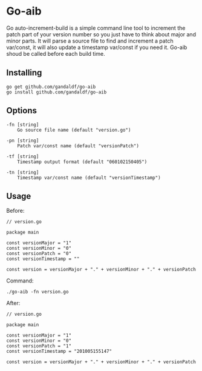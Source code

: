 # Go-aib
Go auto-increment-build is a simple command line tool to increment the patch part of your version number so you  just have to think about major and minor parts.
It will parse a source file to find and increment a patch var/const, it will also update a timestamp var/const if you need it.
Go-aib shoud be called before each build time.

## Installing
```
go get github.com/gandaldf/go-aib
go install github.com/gandaldf/go-aib
```

## Options
```
-fn [string]
	Go source file name (default "version.go")

-pn [string]
	Patch var/const name (default "versionPatch")

-tf [string]
	Timestamp output format (default "060102150405")

-tn [string]
	Timestamp var/const name (default "versionTimestamp")
```

## Usage
Before:
```
// version.go

package main

const versionMajor = "1"
const versionMinor = "0"
const versionPatch = "0"
const versionTimestamp = ""

const version = versionMajor + "." + versionMinor + "." + versionPatch
```
Command:

```
./go-aib -fn version.go
```

After:
```
// version.go

package main

const versionMajor = "1"
const versionMinor = "0"
const versionPatch = "1"
const versionTimestamp = "201005155147"

const version = versionMajor + "." + versionMinor + "." + versionPatch
```